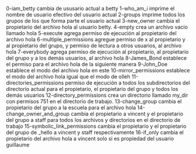 0-iam_betty cambia de ususario actual a betty
1-who_am_i imprime el nombre de usuario efectivo del usuario actual
2-groups imprime todos los grupos de los que forma parte el usuario actual
3-new_owner cambia el propietario del archivo hola al usuario betty.
4-empty crea un archivo vacío llamado hola
5-execute agrega permiso de ejecución al propietario del archivo hola
6-multiple_permissions agregue permiso de x al propietario y al propietario del grupo, y permiso de lectura a otros usuarios, al archivo hola
7-everybody agrega permiso de ejecución al propietario, al propietario del grupo y a los demás usuarios, al archivo hola
8-James_Bond establece el permiso para el archivo hola de la siguiente manera
9-John_Doe establece el modo del archivo hola en este
10-mirror_permissions establece el modo del archivo hola igual que el modo de olleh
11-directories_permissions permiso de ejecución a todos los subdirectorios del directorio actual para el propietario, el propietario del grupo y todos los demás usuarios
12-directory_permissions crea un directorio llamado my_dir con permisos 751 en el directorio de trabajo.
13-change_group cambia el propietario del grupo a la escuela para el archivo hola
14-change_owner_and_group cambia el propietario a vincent y el propietario del grupo a staff para todos los archivos y directorios en el directorio de trabajo
15-symbolic_link_permissions cambia el propietario y el propietario del grupo de _hello a vincent y staff respectivamente
16-if_only cambia el propietario del archivo hola a vincent solo si es propiedad del usuario guillaume